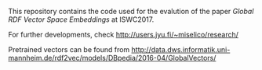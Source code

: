 This repository contains the code used for the evalution of the paper *Global RDF Vector Space Embeddings* at ISWC2017.

For further developments, check http://users.jyu.fi/~miselico/research/

Pretrained vectors can be found from http://data.dws.informatik.uni-mannheim.de/rdf2vec/models/DBpedia/2016-04/GlobalVectors/
